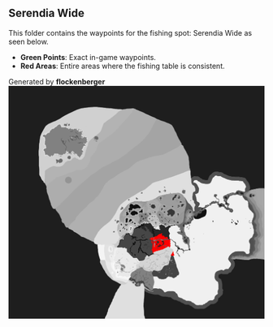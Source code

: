 ## Serendia Wide
This folder contains the waypoints for the fishing spot: Serendia Wide as seen below.

- **Green Points**: Exact in-game waypoints.
- **Red Areas**: Entire areas where the fishing table is consistent.

Generated by **flockenberger**
![Serendia Wide](./Preview.png?raw=true "Serendia Wide")
